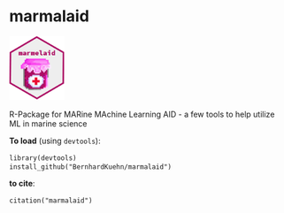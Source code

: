 # marmalaid 
<img src= "hexSticker/HexSticker_marmalaid.png" width="100">

R-Package for MARine MAchine Learning AID - a few tools to help utilize ML in marine science

**To load** (using `devtools`):
```
library(devtools)
install_github("BernhardKuehn/marmalaid")
```

**to cite**:
```
citation("marmalaid")
```
